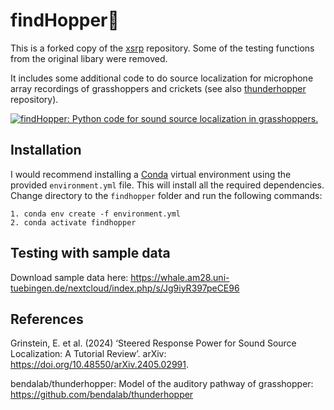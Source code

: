 # findHopper🦗 

This is a forked copy of the [xsrp](https://github.com/egrinstein/xsrp) repository. Some of the testing functions from the original libary were removed.

It includes some additional code to do source localization for microphone array recordings of grasshoppers and crickets (see also [thunderhopper](https://github.com/bendalab/thunderhopper) repository). 

[![findHopper: Python code for sound source localization in grasshoppers.](https://img.youtube.com/vi/ajGM4t9v8g4/0.jpg)](https://www.youtube.com/watch?v=ajGM4t9v8g4)



## Installation

I would recommend installing a [Conda](https://conda.io/projects/conda/en/latest/user-guide/install/index.html) virtual environment using the provided `environment.yml` file. This will install all the required dependencies. Change directory to the ```findhopper``` folder and run the following commands:

```
1. conda env create -f environment.yml
2. conda activate findhopper
```


## Testing with sample data

Download sample data here: https://whale.am28.uni-tuebingen.de/nextcloud/index.php/s/Jg9iyR397peCE96


## References

Grinstein, E. et al. (2024) ‘Steered Response Power for Sound Source Localization: A Tutorial Review’. arXiv: https://doi.org/10.48550/arXiv.2405.02991.

bendalab/thunderhopper: Model of the auditory pathway of grasshopper: https://github.com/bendalab/thunderhopper


